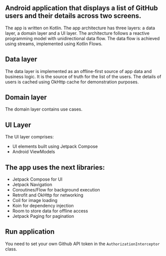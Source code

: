 ## Android application that displays a list of GitHub users and their details across two screens.

The app is written on Kotlin. 
The app architecture has three layers: a data layer, a domain layer and a UI layer.
The architecture follows a reactive programming model with unidirectional data flow.
The data flow is achieved using streams, implemented using Kotlin Flows.

## Data layer

The data layer is implemented as an offline-first source of app data and business logic. 
It is the source of truth for the list of the users.
The details of users is cached using OkHttp cache for demonstration purposes. 

## Domain layer

The domain layer contains use cases.

## UI Layer

The UI layer comprises:
- UI elements built using Jetpack Compose
- Android ViewModels

## The app uses the next libraries: 

- Jetpack Compose for UI
- Jetpack Navigation
- Coroutines/Flow for background execution
- Retrofit and OkHttp for networking
- Coil for image loading
- Koin for dependency injection
- Room to store data for offline access
- Jetpack Paging for pagination

## Run application

You need to set your own Github API token in the `AuthorizationInterceptor` class. 
